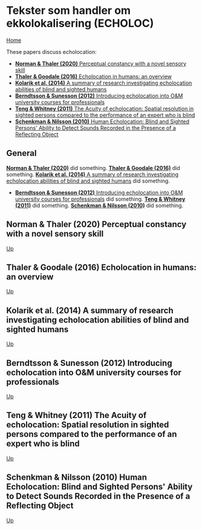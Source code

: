 # Tekster som handler om ekkolokalisering (ECHOLOC)

[Home](./README.md)

These papers discuss echolocation:
* [__Norman & Thaler (2020)__ Perceptual constancy with a novel sensory skill](#norman-thaler-2020-perceptual-constancy-with-a-novel-sensory-skill)
* [__Thaler & Goodale (2016)__ Echolocation in humans: an overview](#thaler-goodale-2016-echolocation-in-humans-an-overview)
* [__Kolarik et al. (2014)__ A summary of research investigating echolocation abilities of blind and sighted humans](#kolarik-et-al-2014-a-summary-of-research-investigating-echolocation-abilities-of-blind-and-sighted-humans)
* [__Berndtsson & Sunesson (2012)__ Introducing echolocation into O&M university courses for professionals](#berndtsson-sunesson-2012-introducing-echolocation-into-om-university-courses-for-professionals)
* [__Teng & Whitney (2011)__ The Acuity of echolocation: Spatial resolution in sighted persons compared to the performance of an expert who is blind](#teng-whitney-2011-the-acuity-of-echolocation-spatial-resolution-in-sighted-persons-compared-to-the-performance-of-an-expert-who-is-blind)
* [__Schenkman & Nilsson (2010)__ Human Echolocation: Blind and Sighted Persons' Ability to Detect Sounds Recorded in the Presence of a Reflecting Object](#schenkman-nilsson-2010-human-echolocation-blind-and-sighted-persons-ability-to-detect-sounds-recorded-in-the-presence-of-a-reflecting-object)

## General

[__Norman & Thaler (2020)__](#norman-thaler-2020-perceptual-constancy-with-a-novel-sensory-skill) did something.
[__Thaler & Goodale (2016)__](#thaler-goodale-2016-echolocation-in-humans-an-overview) did something.
[__Kolarik et al. (2014)__ A summary of research investigating echolocation abilities of blind and sighted humans](#kolarik-et-al-2014-a-summary-of-research-investigating-echolocation-abilities-of-blind-and-sighted-humans) did something.
* [__Berndtsson & Sunesson (2012)__ Introducing echolocation into O&M university courses for professionals](#berndtsson-sunesson-2012-introducing-echolocation-into-om-university-courses-for-professionals) did something.
[__Teng & Whitney (2011)__](#teng-whitney-2011-the-acuity-of-echolocation-spatial-resolution-in-sighted-persons-compared-to-the-performance-of-an-expert-who-is-blind) did something.
[__Schenkman & Nilsson (2010)__](#schenkman-nilsson-2010-human-echolocation-blind-and-sighted-persons-ability-to-detect-sounds-recorded-in-the-presence-of-a-reflecting-object) did something.

## Norman & Thaler (2020) Perceptual constancy with a novel sensory skill

[Up](#tekster-som-handler-om-ekkolokalisering-echoloc)

##  Thaler & Goodale (2016) Echolocation in humans: an overview

[Up](#tekster-som-handler-om-ekkolokalisering-echoloc)

## Kolarik et al. (2014) A summary of research investigating echolocation abilities of blind and sighted humans

[Up](#tekster-som-handler-om-ekkolokalisering-echoloc)

## Berndtsson & Sunesson (2012) Introducing echolocation into O&M university courses for professionals

[Up](#tekster-som-handler-om-ekkolokalisering-echoloc)

## Teng & Whitney (2011) The Acuity of echolocation: Spatial resolution in sighted persons compared to the performance of an expert who is blind

[Up](#tekster-som-handler-om-ekkolokalisering-echoloc)

## Schenkman & Nilsson (2010) Human Echolocation: Blind and Sighted Persons' Ability to Detect Sounds Recorded in the Presence of a Reflecting Object

[Up](#tekster-som-handler-om-ekkolokalisering-echoloc)
